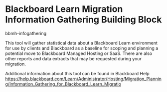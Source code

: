 Blackboard Learn Migration Information Gathering Building Block
=================
bbmh-infogathering

This tool will gather statistical data about a Blackboard Learn environment for use by clients and Blackboard as a baseline for scoping and planning a potential move to Blackboard Managed Hosting or SaaS. There are also other reports and data extracts that may be requested during your migration.

Additional information about this tool can be found in Blackboard Help https://help.blackboard.com/Learn/Administrator/Hosting/Migration_Planning/Information_Gathering_for_Blackboard_Learn_Migratio
